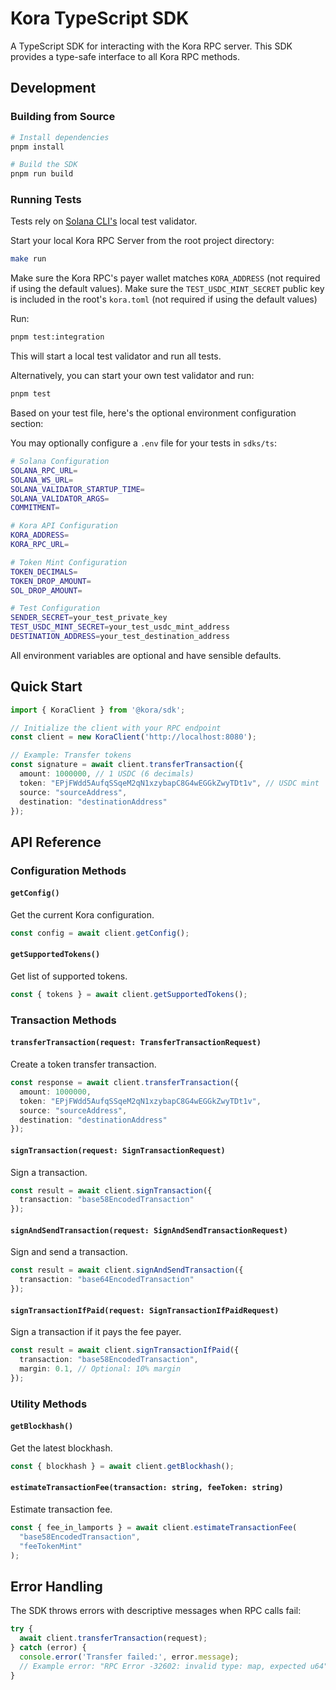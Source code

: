 # Kora TypeScript SDK

A TypeScript SDK for interacting with the Kora RPC server. This SDK provides a type-safe interface to all Kora RPC methods.

## Development

### Building from Source

```bash
# Install dependencies
pnpm install

# Build the SDK
pnpm run build
```

### Running Tests

Tests rely on [Solana CLI's](https://solana.com/docs/intro/installation) local test validator. 

Start your local Kora RPC Server from the root project directory: 

```bash
make run
```

Make sure the Kora RPC's payer wallet matches `KORA_ADDRESS` (not required if using the default values). 
Make sure the `TEST_USDC_MINT_SECRET` public key is included in the root's `kora.toml` (not required if using the default values)

Run:

```bash
pnpm test:integration
```

This will start a local test validator and run all tests.

Alternatively, you can start your own test validator and run:

```bash
pnpm test
```

Based on your test file, here's the optional environment configuration section:

You may optionally configure a `.env` file for your tests in `sdks/ts`:

```bash
# Solana Configuration
SOLANA_RPC_URL=
SOLANA_WS_URL=
SOLANA_VALIDATOR_STARTUP_TIME=
SOLANA_VALIDATOR_ARGS=
COMMITMENT=

# Kora API Configuration  
KORA_ADDRESS=
KORA_RPC_URL=

# Token Mint Configuration
TOKEN_DECIMALS=
TOKEN_DROP_AMOUNT=
SOL_DROP_AMOUNT=

# Test Configuration
SENDER_SECRET=your_test_private_key
TEST_USDC_MINT_SECRET=your_test_usdc_mint_address
DESTINATION_ADDRESS=your_test_destination_address
```

All environment variables are optional and have sensible defaults.

## Quick Start

```typescript
import { KoraClient } from '@kora/sdk';

// Initialize the client with your RPC endpoint
const client = new KoraClient('http://localhost:8080');

// Example: Transfer tokens
const signature = await client.transferTransaction({
  amount: 1000000, // 1 USDC (6 decimals)
  token: "EPjFWdd5AufqSSqeM2qN1xzybapC8G4wEGGkZwyTDt1v", // USDC mint
  source: "sourceAddress",
  destination: "destinationAddress"
});
```

## API Reference

### Configuration Methods

#### `getConfig()`
Get the current Kora configuration.
```typescript
const config = await client.getConfig();
```

#### `getSupportedTokens()`
Get list of supported tokens.
```typescript
const { tokens } = await client.getSupportedTokens();
```

### Transaction Methods

#### `transferTransaction(request: TransferTransactionRequest)`
Create a token transfer transaction.
```typescript
const response = await client.transferTransaction({
  amount: 1000000,
  token: "EPjFWdd5AufqSSqeM2qN1xzybapC8G4wEGGkZwyTDt1v",
  source: "sourceAddress",
  destination: "destinationAddress"
});
```

#### `signTransaction(request: SignTransactionRequest)`
Sign a transaction.
```typescript
const result = await client.signTransaction({
  transaction: "base58EncodedTransaction"
});
```

#### `signAndSendTransaction(request: SignAndSendTransactionRequest)`
Sign and send a transaction.
```typescript
const result = await client.signAndSendTransaction({
  transaction: "base64EncodedTransaction"
});
```

#### `signTransactionIfPaid(request: SignTransactionIfPaidRequest)`
Sign a transaction if it pays the fee payer.
```typescript
const result = await client.signTransactionIfPaid({
  transaction: "base58EncodedTransaction",
  margin: 0.1, // Optional: 10% margin
});
```

### Utility Methods

#### `getBlockhash()`
Get the latest blockhash.
```typescript
const { blockhash } = await client.getBlockhash();
```

#### `estimateTransactionFee(transaction: string, feeToken: string)`
Estimate transaction fee.
```typescript
const { fee_in_lamports } = await client.estimateTransactionFee(
  "base58EncodedTransaction",
  "feeTokenMint"
);
```

## Error Handling

The SDK throws errors with descriptive messages when RPC calls fail:

```typescript
try {
  await client.transferTransaction(request);
} catch (error) {
  console.error('Transfer failed:', error.message);
  // Example error: "RPC Error -32602: invalid type: map, expected u64"
}
```
